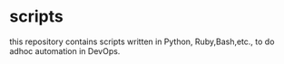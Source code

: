 # scripts
this repository contains scripts written in Python, Ruby,Bash,etc., to do adhoc automation in DevOps.
